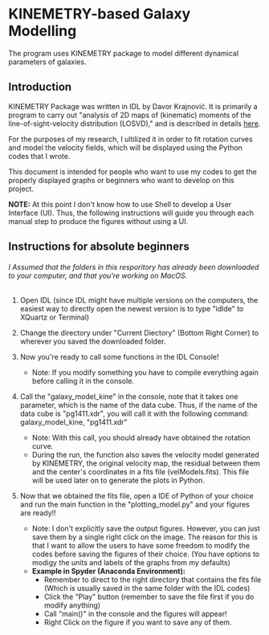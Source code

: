# KINEMETRY-based Galaxy Modelling

The program uses KINEMETRY package to model different dynamical parameters of galaxies. 


## Introduction

KINEMETRY Package was written in IDL by Davor Krajnović. It is primarily a program to carry out "analysis of 2D maps of (kinematic) moments of the line-of-sight-velocity distribution (LOSVD)," and is described in details [here](http://davor.krajnovic.org/idl/#kinemetry).

For the purposes of my research, I ultilized it in order to fit rotation curves and model the velocity fields, which will be displayed using the Python codes that I wrote.

This document is intended for people who want to use my codes to get the properly displayed graphs or beginners who want to develop on this project. 

**NOTE:** At this point I don't know how to use Shell to develop a User Interface (UI). Thus, the following instructions will guide you through each manual step to produce the figures without using a UI. 

## Instructions for absolute beginners
###### I Assumed that the folders in this resporitory has already been downloaded to your computer, and that you're working on MacOS.
1) Open IDL (since IDL might have multiple versions on the computers, the easiest way to directly open the newest version is to type "idlde" to XQuartz or Terminal)

2) Change the directory under "Current Diectory" (Bottom Right Corner) to wherever you saved the downloaded folder.

3) Now you're ready to call some functions in the IDL Console!
    - Note: If you modify something you have to compile everything again before calling it in the console. 
    
4) Call the "galaxy_model_kine" in the console, note that it takes one parameter, which is the name of the data cube. Thus, if the name of the data cube is "pg1411.xdr", you will call it with the following command: galaxy_model_kine, "pg1411.xdr" 
    - Note: With this call, you should already have obtained the rotation curve.
    - During the run, the function also saves the velocity model generated by KINEMETRY, the original velocity map, the residual between them and the center's coordinates in a fits file (velModels.fits). This file will be used later on to generate the plots in Python. 

5) Now that we obtained the fits file, open a IDE of Python of your choice and run the main function in the "plotting_model.py" and your figures are ready!!
    - Note: I don't explicitly save the output figures. However, you can just save them by a single right click on the image. The reason for this is that I want to allow the users to have some freedom to modify the codes before saving the figures of their choice. (You have options to modigy the units and labels of the graphs from my defaults)
    - **Example in Spyder (Anaconda Environment):** 
        - Remember to direct to the right directory that contains the fits file (Which is usually saved in the same folder with the IDL codes)
        - Click the "Play" button (remember to save the file first if you do modify anything)
        - Call "main()" in the console and the figures will appear!
        - Right Click on the figure if you want to save any of them. 
    
